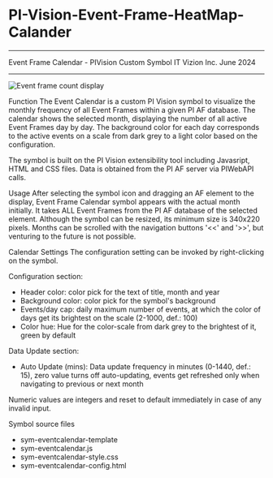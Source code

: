 # PI-Vision-Event-Frame-HeatMap-Calander

********************************************************************************
 Event Frame Calendar - PIVision Custom Symbol
 IT Vizion Inc.
 June 2024
********************************************************************************

![Event frame count display](https://github.com/BURNT64/PI-Vision-Event-Frame-HeatMap-Calander/assets/88587722/4b9d3bb6-9ab5-464b-af7e-02f487518bca)

Function
 The Event Calendar is a custom PI Vision symbol to visualize the monthly
frequency of all Event Frames within a given PI AF database.
The calendar shows the selected month, displaying the number of all active Event
Frames day by day. The background color for each day corresponds to the active
events on a scale from dark grey to a light color based on the configuration.

The symbol is built on the PI Vision extensibility tool including Javasript,
HTML and CSS files. Data is obtained from the PI AF server via PIWebAPI calls. 

Usage
 After selecting the symbol icon and dragging an AF element to the display,
Event Frame Calendar symbol appears with the actual month initially.
It takes ALL Event Frames from the PI AF database of the selected element.
Although the symbol can be resized, its minimum size is 340x220 pixels.
Months can be scrolled with the navigation buttons '<<' and '>>', but venturing
to the future is not possible.

Calendar Settings
 The configuration setting can be invoked by right-clicking on the symbol.

Configuration section:
 - Header color: color pick for the text of title, month and year
 - Background color: color pick for the symbol's background
 - Events/day cap: daily maximum number of events, at which the color of days
     get its brightest on the scale (2-1000, def.: 100)
 - Color hue: Hue for the color-scale from dark grey to the brightest of it,
     green by default

Data Update section:
 - Auto Update (mins): Data update frequency in minutes (0-1440, def.: 15),
    zero value turns off auto-updating, events get refreshed only when
    navigating to previous or next month  

 Numeric values are integers and reset to default immediately in case of any
invalid input.

Symbol source files
 - sym-eventcalendar-template
 - sym-eventcalendar.js
 - sym-eventcalendar-style.css
 - sym-eventcalendar-config.html
